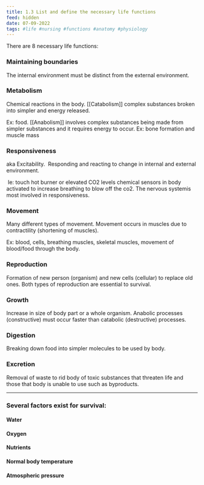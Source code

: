 ```yaml
---
title: 1.3 List and define the necessary life functions
feed: hidden
date: 07-09-2022 
tags: #life #nursing #functions #anatomy #physiology
---
```


There are 8 necessary life functions:

### Maintaining boundaries

The internal environment must be distinct from the external environment.

### Metabolism

Chemical reactions in the body.
[[Catabolism]] complex substances broken into simpler and energy released.

Ex: food. [[Anabolism]] involves complex substances being made from simpler substances and it requires energy to occur. 
Ex: bone formation and muscle mass

### Responsiveness

aka Excitability.  Responding and reacting to change in internal and external environment.

 Ie: touch hot burner or elevated CO2 levels chemical sensors in body activated to increase breathing to blow off the co2. The nervous systemis most involved in responsiveness.

### Movement

Many different types of movement. Movement occurs in muscles due to contractility (shortening of muscles).

Ex: blood, cells, breathing muscles, skeletal muscles, movement of blood/food through the body.

### Reproduction

Formation of new person (organism) and new cells (cellular) to replace old ones. Both types of reproduction are essential to survival.

### Growth

Increase in size of body part or a whole organism. Anabolic processes (constructive) must occur faster than catabolic (destructive) processes.

### Digestion

Breaking down food into simpler molecules to be used by body.

### Excretion

Removal of waste to rid body of toxic substances that threaten life and those that body is unable to use such as byproducts.

-----

### Several factors exist for survival:

#### Water

#### Oxygen

#### Nutrients

#### Normal body temperature

#### Atmospheric pressure

